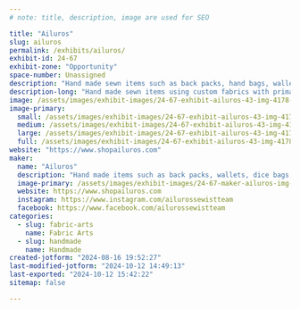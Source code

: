 ```yaml
---
# note: title, description, image are used for SEO

title: "Ailuros"
slug: ailuros
permalink: /exhibits/ailuros/
exhibit-id: 24-67
exhibit-zone: "Opportunity"
space-number: Unassigned
description: "Hand made sewn items such as back packs, hand bags, wallets, dice bags, hot accessories and more."
description-long: "Hand made sewn items using custom fabrics with primarily fandoms. Included items are back packs, hand bags, wallets, dice bags, hair accessories and so much more."
image: /assets/images/exhibit-images/24-67-exhibit-ailuros-43-img-4178-7184-large.jpeg
image-primary: 
  small: /assets/images/exhibit-images/24-67-exhibit-ailuros-43-img-4178-7184-small.jpeg
  medium: /assets/images/exhibit-images/24-67-exhibit-ailuros-43-img-4178-7184-medium.jpeg
  large: /assets/images/exhibit-images/24-67-exhibit-ailuros-43-img-4178-7184-large.jpeg
  full: /assets/images/exhibit-images/24-67-exhibit-ailuros-43-img-4178-7184-full.jpeg
website: "https://www.shopailuros.com"
maker: 
  name: "Ailuros"
  description: "Hand made items such as back packs, wallets, dice bags, handbags, hair accessories of fabric/sewn. "
  image-primary: /assets/images/exhibit-images/24-67-maker-ailuros-img-4178-medium.jpeg
  website: https://www.shopailuros.com
  instagram: https://www.instagram.com/ailurossewistteam
  facebook: https://www.facebook.com/ailurossewistteam
categories: 
  - slug: fabric-arts
    name: Fabric Arts
  - slug: handmade
    name: Handmade
created-jotform: "2024-08-16 19:52:27"
last-modified-jotform: "2024-10-12 14:49:13"
last-exported: "2024-10-12 15:42:22"
sitemap: false

---
```

